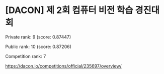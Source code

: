 # [DACON] 제 2회 컴퓨터 비전 학습 경진대회

Private rank: 9 (score: 0.87447)

Public rank: 10 (score: 0.87206)

Competition rank: 7

https://dacon.io/competitions/official/235697/overview/
